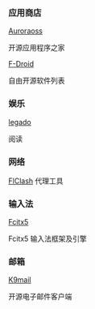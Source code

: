 ### 应用商店
[Auroraoss](https://auroraoss.com/)

开源应用程序之家

[F-Droid](https://f-droid.org/zh_Hans/)

自由开源软件列表

### 娱乐
[legado](https://github.com/gedoor/legado)

阅读

### 网络
[FlClash](https://github.com/chen08209/FlClash)
代理工具


### 输入法

[Fcitx5](https://f-droid.org/packages/org.fcitx.fcitx5.android/)

Fcitx5 输入法框架及引擎

### 邮箱

[K9mail](https://k9mail.app/)

开源电子邮件客户端
